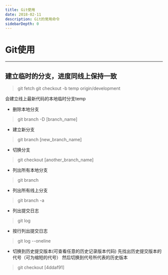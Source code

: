 ```yaml
---
title: Git使用
date: 2018-02-11
description: Git的常用命令
sidebarDepth: 0
---
```


# Git使用

---
## 建立临时的分支，进度同线上保持一致
> git fetch
> git checkout -b temp origin/development

会建立线上最新代码的本地临时分支temp

* 删除本地分支
> git branch -D [branch_name]

* 建立新分支
> git branch [new_branch_name]

* 切换分支
> git checkout [another_branch_name]

* 列出所有本地分支
> git branch

* 列出所有线上分支
> git branch -a

* 列出提交日志
> git log

* 按行列出提交日志
> git log --oneline

* 切换到历史提交版本(可查看任意的历史记录版本代码)
先找出历史提交版本的代号（可为缩短的代号）
然后切换到代号所代表的历史版本
> git checkout [4ddaf91]


